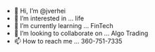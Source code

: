 - 👋 Hi, I’m @jverhei
- 👀 I’m interested in ... life
- 🌱 I’m currently learning ... FinTech
- 💞️ I’m looking to collaborate on ... Algo Trading
- 📫 How to reach me ... 360-751-7335

<!---
jverhei/jverhei is a ✨ special ✨ repository because its `README.md` (this file) appears on your GitHub profile.
You can click the Preview link to take a look at your changes.
--->
